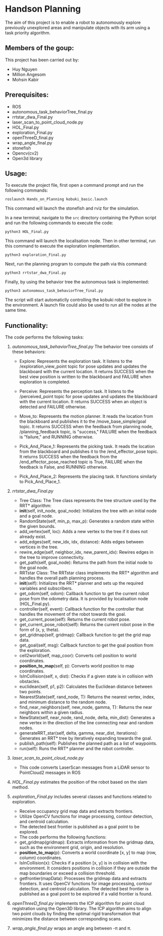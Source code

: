 # Handson Planning

The aim of this project is to enable a robot to autonomously explore previously unexplored areas and manipulate objects with its arm using a task priority algorithm.

## Members of the goup:

This project has been carried out by:

* Huy Nguyen
* Million Angesom
* Mohsin Kabir

## Prerequisites:
* ROS 
* autonomous_task_behaviorTree_final.py
* rrtstar_dwa_Final.py
* laser_scan_to_point_cloud_node.py
* HOL_Final.py
* exploration_Final.py
* openThreeD_final.py
* wrap_angle_final.py
* stonefish
* Opencv(cv2)
* Open3d library
## Usage:

To execute the project file, first open a command prompt and run the following commands:


```roslaunch Hands_on_Planning kobuki_basic.launch```

This command will launch the stonefish and rviz for the simulation.

In a new terminal, navigate to the `src` directory containing the Python script and run the following commands to execute the code:

```python3 HOL_Final.py```

This command will launch the localisation node. Then in other terminal, run this command to execute the exploration implementation.

```python3 exploration_Final.py```

Next, run the planning program to compute the path via this command:

```python3 rrtstar_dwa_Final.py```

Finally, by using the behavior tree the autonomous task is implemented: 

```python3 autonomous_task_behaviorTree_final.py```

The script will start automaticlly controlling the kobuki robot to explore in the environment. A launch file could also be used to run all the nodes at the same time.

## Functionality:
The code performs the following tasks:
1. *autonomous_task_behaviorTree_final.py*  The behavior tree consists of these behaviors:
    * Explore: Represents the exploration task. It listens to the /exploration_view_point topic for pose updates and updates the blackboard with the current location. It returns SUCCESS when the best view position is written to the blackboard and FAILURE when exploration is completed.

    * Perceive: Represents the perception task. It listens to the /perceived_point topic for pose updates and updates the blackboard with the current location. It returns SUCCESS when an object is detected and FAILURE otherwise.

    * Move_to: Represents the motion planner. It reads the location from the blackboard and publishes it to the /move_base_simple/goal topic. It returns SUCCESS when the feedback from planning node,  /planning_feedback topic, is "success," FAILURE when the feedback is "failure," and RUNNING otherwise.

    * Pick_And_Place_1: Represents the picking task. It reads the location from the blackboard and publishes it to the /end_effector_pose topic. It returns SUCCESS when the feedback from the /end_effector_pose_reached topic is True, FAILURE when the feedback is False, and RUNNING otherwise.

    * Pick_And_Place_2: Represents the placing task. It functions similarly to Pick_And_Place_1.
    

2. *rrtstar_dwa_Final.py* 
    * Tree Class: The Tree class represents the tree structure used by the RRT* algorithm:
    - __init__(self, init_node, goal_node): Initializes the tree with an initial node and a goal node.
    - RandomState(self, min_p, max_p): Generates a random state within the given bounds.
    - add_vertex(self, loc): Adds a new vertex to the tree if it does not already exist.
    - add_edges(self, new_idx, idx, distance): Adds edges between vertices in the tree.
    - rewire_edge(self, neighbor_idx, new_parent_idx): Rewires edges in the tree to improve connectivity.
    - get_path(self, goal_node): Returns the path from the initial node to the goal node.
    * RRTstar Class: The RRTstar class implements the RRT* algorithm and handles the overall path planning process.
    - __init__(self): Initializes the RRT* planner and sets up the required variables and subscribers.
    - get_odom(self, odom): Callback function to get the current robot pose from the odometry data. It is provided by localisation node (HOL_Final.py).
    - controller(self, event): Callback function for the controller that handles the movement of the robot towards the goal.
    - get_current_pose(self): Returns the current robot pose.
    - get_current_pose_robot(self): Returns the current robot pose in the form of (x, y, theta).
    - get_gridmap(self, gridmap): Callback function to get the grid map data.
    - get_goal(self, msg): Callback function to get the goal position from the exploration.
    - cell2world(self, map_coor): Converts cell position to world coordinates.
    - __position_to_map__(self, p): Converts world position to map coordinates.
    - IsInCollision(self, x, dist): Checks if a given state is in collision with obstacles.
    - euclidean(self, p1, p2): Calculates the Euclidean distance between two points.
    - NearestState(self, rand_node, T): Returns the nearest vertex, index, and minimum distance to the random node.
    - find_near_neighbors(self, new_node, gamma, T): Returns the near neighbors within a given radius.
    - NewState(self, near_node, rand_node, delta, min_dist): Generates a new vertex in the direction of the line connecting near and random nodes.
    - generateRRT_star(self, delta, gamma, near_dist, iterations): Generates an RRT* tree by iteratively expanding towards the goal.
    - publish_path(self): Publishes the planned path as a list of waypoints.
    - run(self): Runs the RRT* planner and the robot controller.

3. *laser_scan_to_point_cloud_node.py* 
    * This code converts LaserScan messages from a LiDAR sensor to PointCloud2 messages in ROS

4. *HOL_Final.py* estimates the position of the robot based on the slam method. 

5. *exploration_Final.py* includes several classes and functions related to exploration.
    * Receive occupancy grid map data and extracts frontiers.
    * Utilize OpenCV functions for image processing, contour detection, and centroid calculation.
    * The detected best frontier is published as a goal point to be explored.
    * The code performs the following functions:
    - get_gridmap(gridmap): Extracts information from the gridmap data, such as the environment grid, origin, and resolution.
    - __position_to_map__(p): Converts a world coordinate [x, y] to map (row, column) coordinates.
    - IsInCollision(x): Checks if a position [x, y] is in collision with the environment. It considers positions in collision if they are outside the map boundaries or exceed a collision threshold.
    - getfrontier(mapData): Processes the gridmap data and extracts frontiers. It uses OpenCV functions for image processing, contour detection, and centroid calculation. The detected best frontier is published as a goal point to be explored if a valid frontier is found.

6. *openThreeD_final.py* implements the ICP algorithm for point cloud registration using the Open3D library. The ICP algorithm aims to align two point clouds by finding the optimal rigid transformation that minimizes the distance between corresponding scans.

7. *wrap_angle_final.py* wraps an angle ang between -π and π.